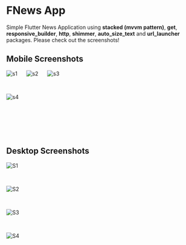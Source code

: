 # FNews App

Simple Flutter News Application using **stacked (mvvm pattern)**, **get**, **responsive_builder**, **http**, **shimmer**, **auto_size_text** and **url_launcher** packages. Please check out the screenshots!

## Mobile Screenshots


![s1](https://user-images.githubusercontent.com/88334469/200168914-6e359a8b-4674-453c-a0d1-a12db5952d0a.jpg)  &nbsp;&nbsp;&nbsp;&nbsp; ![s2](https://user-images.githubusercontent.com/88334469/200168983-637cecad-b4da-472c-91a5-fb05bea12587.jpg)     &nbsp;&nbsp;&nbsp;&nbsp;       ![s3](https://user-images.githubusercontent.com/88334469/200168997-26f71cff-570a-4ce1-8464-32376d2737c6.jpg)

&nbsp;

![s4](https://user-images.githubusercontent.com/88334469/200169024-0a083e75-54e7-42c2-9467-4813af0459ec.jpg)

&nbsp;

&nbsp;

&nbsp;


## Desktop Screenshots



![S1](https://user-images.githubusercontent.com/88334469/200169415-c6c6a3a7-9db2-42b1-8fc5-d5142efdcbc6.png)

&nbsp;


![S2](https://user-images.githubusercontent.com/88334469/200169557-c73e101a-8295-4fd2-9b53-8768c5fa4039.png)

&nbsp;


![S3](https://user-images.githubusercontent.com/88334469/200169559-e04f5957-e3b0-47d5-80ff-5006b4450404.png)

&nbsp;


![S4](https://user-images.githubusercontent.com/88334469/200169561-82551261-5dbe-4473-ae1f-cba4b77d9ded.png)
